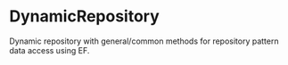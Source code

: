 # DynamicRepository
Dynamic repository with general/common methods for repository pattern data access using EF.

